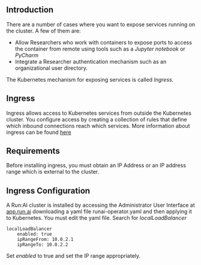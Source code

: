 ## Introduction

There are a number of cases where you want to expose services running on the cluster. A few of them are:

*   Allow Researchers who work with containers to expose ports to access the container from remote using tools such as a _Jupyter notebook_ or _PyCharm_
*   Integrate a Researcher authentication mechanism such as an organizational user directory. 

The Kubernetes mechanism for exposing services is called _Ingress._

## Ingress

Ingress allows access to Kubernetes services from outside the Kubernetes cluster. You configure access by creating a collection of rules that define which inbound connections reach which services. More information about ingress can be found <a href="https://kubernetes.io/docs/concepts/services-networking/ingress/" rel="noopener" target="_blank">here</a>

## Requirements

Before installing ingress, you must obtain an IP Address or an IP address range which is external to the cluster.

## Ingress Configuration

A Run:AI cluster is installed by accessing the Administrator User Interface at [app.run.ai](https://app.run.ai) downloading a yaml file runai-operator.yaml and then applying it to Kubernetes. You must edit the yaml file. Search for _localLoadBalancer_

    localLoadBalancer
        enabled: true
        ipRangeFrom: 10.0.2.1
        ipRangeTo: 10.0.2.2

Set _enabled_ to true and set the IP range appropriately.
